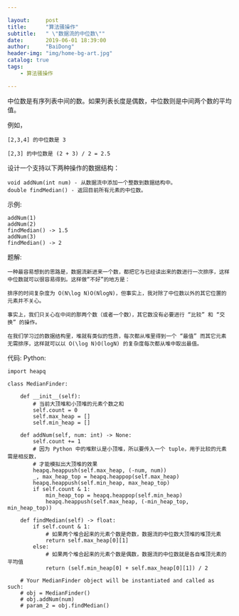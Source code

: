 ```yaml
---

layout:     post
title:      "算法骚操作"
subtitle:   " \"数据流的中位数\""
date:       2019-06-01 18:39:00
author:     "BaiDong"
header-img: "img/home-bg-art.jpg"
catalog: true
tags:
    - 算法骚操作

---
```


中位数是有序列表中间的数。如果列表长度是偶数，中位数则是中间两个数的平均值。

例如，

    [2,3,4] 的中位数是 3

    [2,3] 的中位数是 (2 + 3) / 2 = 2.5

设计一个支持以下两种操作的数据结构：

    void addNum(int num) - 从数据流中添加一个整数到数据结构中。
    double findMedian() - 返回目前所有元素的中位数。



示例:

    addNum(1)
    addNum(2)
    findMedian() -> 1.5
    addNum(3) 
    findMedian() -> 2

题解:

    一种最容易想到的思路是，数据流新进来一个数，都把它与已经读出来的数进行一次排序，这样中位数就可以很容易得到。这样做“不好”的地方是：

    排序的时间复杂度为 O(N\log N)O(NlogN)，但事实上，我对除了中位数以外的其它位置的元素并不关心。

    事实上，我们只关心在中间的那两个数（或者一个数），其它数没有必要进行 “比较” 和 “交换” 的操作。

    在我们学习过的数据结构里，堆就有类似的性质，每次都从堆里得到一个 “最值” 而其它元素无需排序，这样就可以以 O(\log N)O(logN) 的复杂度每次都从堆中取出最值。
代码:
Python:

    import heapq
    
    class MedianFinder:

        def __init__(self):
            # 当前大顶堆和小顶堆的元素个数之和
            self.count = 0
            self.max_heap = []
            self.min_heap = []

        def addNum(self, num: int) -> None:
            self.count += 1
            # 因为 Python 中的堆默认是小顶堆，所以要传入一个 tuple，用于比较的元素需是相反数，
            # 才能模拟出大顶堆的效果
            heapq.heappush(self.max_heap, (-num, num))
            _, max_heap_top = heapq.heappop(self.max_heap)
            heapq.heappush(self.min_heap, max_heap_top)
            if self.count & 1:
                min_heap_top = heapq.heappop(self.min_heap)
                heapq.heappush(self.max_heap, (-min_heap_top, min_heap_top))

        def findMedian(self) -> float:
            if self.count & 1:
                # 如果两个堆合起来的元素个数是奇数，数据流的中位数大顶堆的堆顶元素
                return self.max_heap[0][1]
            else:
                # 如果两个堆合起来的元素个数是偶数，数据流的中位数就是各自堆顶元素的平均值
                return (self.min_heap[0] + self.max_heap[0][1]) / 2

        # Your MedianFinder object will be instantiated and called as such:
        # obj = MedianFinder()
        # obj.addNum(num)
        # param_2 = obj.findMedian()




